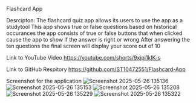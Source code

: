 Flashcard App

Desrcipton:
The flashcard quiz app allows its users to use the app as a studytool
This app shows true or false questions based on historical occurances 
the app consists of true or false buttons that when clicked cause the app to show if the answer is right or wrong
After answering the ten questions the final screen will display your score out of 10

Link to YouTube Video
https://youtube.com/shorts/9xjpi1kIK-s

Link to GitHub Respitory
https://github.com/ST10472551/Flashcard-App

Screenshot for the application
![Screenshot 2025-05-26 135136](https://github.com/user-attachments/assets/a3275a32-8bcb-464c-adee-9abd07d5b38e)
![Screenshot 2025-05-26 135153](https://github.com/user-attachments/assets/8bceddee-3722-4ac5-8d72-dcefb065381c)
![Screenshot 2025-05-26 135208](https://github.com/user-attachments/assets/80845585-0ea0-4f3a-b55a-6d36003ea08b)
![Screenshot 2025-05-26 135229](https://github.com/user-attachments/assets/8018fe58-1f1f-4d0e-a35f-5762c2fbc5f5)
![Screenshot 2025-05-26 135322](https://github.com/user-attachments/assets/6093d924-5b83-4313-895e-d52bc15fb6c2)









